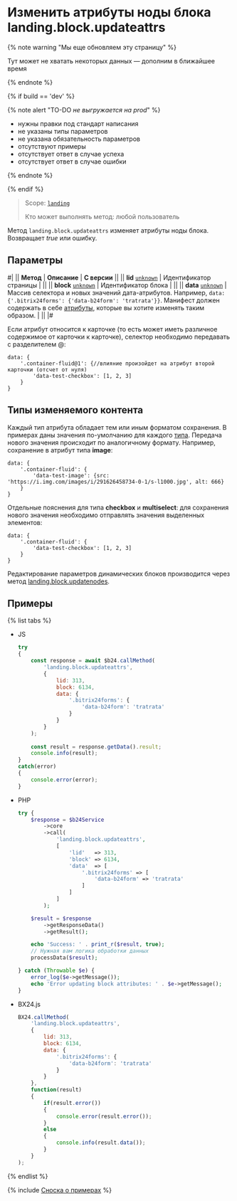 # Изменить атрибуты ноды блока landing.block.updateattrs

{% note warning "Мы еще обновляем эту страницу" %}

Тут может не хватать некоторых данных — дополним в ближайшее время

{% endnote %}

{% if build == 'dev' %}

{% note alert "TO-DO _не выгружается на prod_" %}

- нужны правки под стандарт написания
- не указаны типы параметров
- не указана обязательность параметров
- отсутствуют примеры
- отсутствует ответ в случае успеха
- отсутствует ответ в случае ошибки

{% endnote %}

{% endif %}

> Scope: [`landing`](../../../scopes/permissions.md)
>
> Кто может выполнять метод: любой пользователь

Метод `landing.block.updateattrs` изменяет атрибуты ноды блока. Возвращает _true_ или ошибку.

## Параметры

#|
|| **Метод** | **Описание** | **С версии** ||
|| **lid**
[`unknown`](../../../data-types.md) | Идентификатор страницы | ||
|| **block**
[`unknown`](../../../data-types.md) | Идентификатор блока | ||
|| **data**
[`unknown`](../../../data-types.md) | Массив селектора и новых значений дата-атрибутов.
Например, `data: {'.bitrix24forms': {'data-b24form': 'tratrata'}}`.
Манифест должен содержать в себе [атрибуты](../manifest.md#ключ-attrs), которые вы хотите изменять таким образом. | ||
|#

Если атрибут относится к карточке (то есть может иметь различное содержимое от карточки к карточке), селектор необходимо передавать с разделителем @:

```http
data: {
    '.container-fluid@1': {//влияние произойдет на атрибут второй карточки (отсчет от нуля)
        'data-test-checkbox': [1, 2, 3]
    }
}
```

## Типы изменяемого контента

Каждый тип атрибута обладает тем или иным форматом сохранения. В примерах даны значения по-умолчанию для каждого [типа](../attributes.md#типы-атрибутов). Передача нового значения происходит по аналогичному формату. Например, сохранение в атрибут типа **image**:

```http
data: {
    '.container-fluid': {
        'data-test-image': {src: 'https://i.img.com/images/i/291626458734-0-1/s-l1000.jpg', alt: 666}
    }
}
```

Отдельные пояснения для типа **checkbox** и **multiselect**: для сохранения нового значения необходимо отправлять значения выделенных элементов:

```http
data: {
    '.container-fluid': {
        'data-test-checkbox': [1, 2, 3]
    }
}
```

Редактирование параметров динамических блоков производится через метод [landing.block.updatenodes](./landing-block-update-nodes.md).

## Примеры

{% list tabs %}

- JS


    ```js
    try
    {
    	const response = await $b24.callMethod(
    		'landing.block.updateattrs',
    		{
    			lid: 313,
    			block: 6134,
    			data: {
    				'.bitrix24forms': {
    					'data-b24form': 'tratrata'
    				}
    			}
    		}
    	);
    	
    	const result = response.getData().result;
    	console.info(result);
    }
    catch(error)
    {
    	console.error(error);
    }
    ```

- PHP


    ```php
    try {
        $response = $b24Service
            ->core
            ->call(
                'landing.block.updateattrs',
                [
                    'lid'   => 313,
                    'block' => 6134,
                    'data'  => [
                        '.bitrix24forms' => [
                            'data-b24form' => 'tratrata'
                        ]
                    ]
                ]
            );
    
        $result = $response
            ->getResponseData()
            ->getResult();
    
        echo 'Success: ' . print_r($result, true);
        // Нужная вам логика обработки данных
        processData($result);
    
    } catch (Throwable $e) {
        error_log($e->getMessage());
        echo 'Error updating block attributes: ' . $e->getMessage();
    }
    ```

- BX24.js

    ```js
    BX24.callMethod(
        'landing.block.updateattrs',
        {
            lid: 313,
            block: 6134,
            data: {
                '.bitrix24forms': {
                    'data-b24form': 'tratrata'
                }
            }
        },
        function(result)
        {
            if(result.error())
            {
                console.error(result.error());
            }
            else
            {
                console.info(result.data());
            }
        }
    );
    ```

{% endlist %}

{% include [Сноска о примерах](../../../../_includes/examples.md) %}

